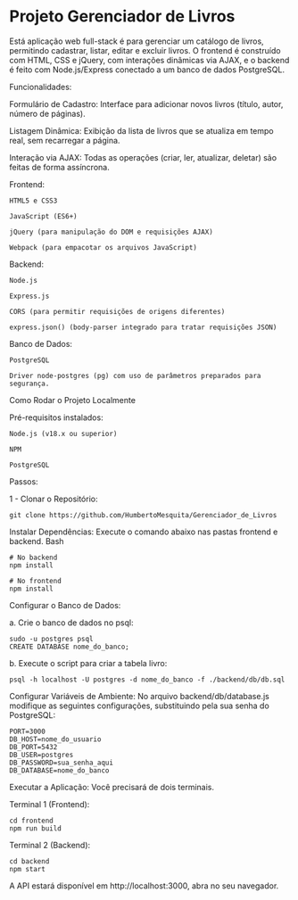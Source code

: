 
# Projeto Gerenciador de Livros


Está aplicação web full-stack é para gerenciar um catálogo de livros, permitindo cadastrar, listar, editar e excluir livros. O frontend é construído com HTML, CSS e jQuery, com interações dinâmicas via AJAX, e o backend é feito com Node.js/Express conectado a um banco de dados PostgreSQL.

Funcionalidades:

Formulário de Cadastro: Interface para adicionar novos livros (título, autor, número de páginas).

Listagem Dinâmica: Exibição da lista de livros que se atualiza em tempo real, sem recarregar a página.

Interação via AJAX: Todas as operações (criar, ler, atualizar, deletar) são feitas de forma assíncrona.



Frontend:

    HTML5 e CSS3

    JavaScript (ES6+)

    jQuery (para manipulação do DOM e requisições AJAX)

    Webpack (para empacotar os arquivos JavaScript)



Backend:

    Node.js

    Express.js

    CORS (para permitir requisições de origens diferentes)

    express.json() (body-parser integrado para tratar requisições JSON)



Banco de Dados:

    PostgreSQL

    Driver node-postgres (pg) com uso de parâmetros preparados para segurança.
    
    

Como Rodar o Projeto Localmente

Pré-requisitos instalados:

    Node.js (v18.x ou superior)

    NPM

    PostgreSQL

Passos:

1 - Clonar o Repositório:
  
	git clone https://github.com/HumbertoMesquita/Gerenciador_de_Livros

Instalar Dependências: Execute o comando abaixo nas pastas frontend e backend.
Bash

	# No backend
	npm install

	# No frontend
	npm install
	

Configurar o Banco de Dados:

a. Crie o banco de dados no psql:

	sudo -u postgres psql
	CREATE DATABASE nome_do_banco;
	

b. Execute o script para criar a tabela livro:

	psql -h localhost -U postgres -d nome_do_banco -f ./backend/db/db.sql

Configurar Variáveis de Ambiente:
No arquivo backend/db/database.js  modifique as seguintes configurações, substituindo pela sua senha do PostgreSQL:

	PORT=3000
	DB_HOST=nome_do_usuario
	DB_PORT=5432
	DB_USER=postgres
	DB_PASSWORD=sua_senha_aqui
	DB_DATABASE=nome_do_banco

Executar a Aplicação:
Você precisará de dois terminais.

Terminal 1 (Frontend):

	cd frontend
	npm run build


Terminal 2 (Backend):

    cd backend
    npm start

A API estará disponível em http://localhost:3000, abra no seu navegador.

